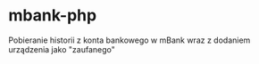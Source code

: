 # mbank-php
Pobieranie historii z konta bankowego w mBank wraz z dodaniem urządzenia jako "zaufanego"
